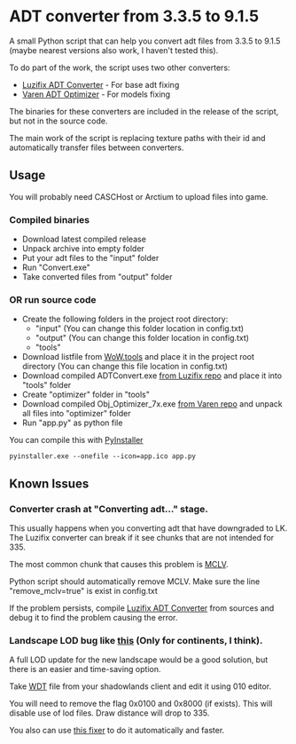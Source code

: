 # ADT converter from 3.3.5 to 9.1.5
A small Python script that can help you convert adt files from 3.3.5 to 9.1.5 (maybe nearest versions also work, I haven't tested this).

To do part of the work, the script uses two other converters:
- [Luzifix ADT Converter](https://github.com/Luzifix/ADTConvert) - For base adt fixing
- [Varen ADT Optimizer](https://github.com/Varen/WoW-ObjX.adt-Optimizer_735) - For models fixing

The binaries for these converters are included in the release of the script, but not in the source code.

The main work of the script is replacing texture paths with their id and automatically transfer files between converters.

## Usage
You will probably need CASCHost or Arctium to upload files into game.
### Compiled binaries
- Download latest compiled release
- Unpack archive into empty folder
- Put your adt files to the "input" folder
- Run "Convert.exe"
- Take converted files from "output" folder
### OR run source code
- Create the following folders in the project root directory:
  - "input" (You can change this folder location in config.txt)
  - "output" (You can change this folder location in config.txt)
  - "tools"
- Download listfile from [WoW.tools](https://wow.tools/) and place it in the project root directory (You can change this file location in config.txt)
- Download compiled ADTConvert.exe [from Luzifix repo](https://github.com/Luzifix/ADTConvert/releases) and place it into "tools" folder
- Create "optimizer" folder in "tools"
- Download compiled Obj_Optimizer_7x.exe [from Varen repo](https://github.com/Varen/WoW-ObjX.adt-Optimizer_735/releases) and unpack all files into "optimizer" folder
- Run "app.py" as python file

You can compile this with [PyInstaller](https://pyinstaller.org/en/stable/)
```
pyinstaller.exe --onefile --icon=app.ico app.py
```

## Known Issues
### Converter crash at "Converting adt..." stage.
This usually happens when you converting adt that have downgraded to LK. The Luzifix converter can break if it see chunks that are not intended for 335.

The most common chunk that causes this problem is [MCLV](https://wowdev.wiki/ADT/v18#MCLV_sub-chunk_.28Cata.2B.29).

Python script should automatically remove MCLV. Make sure the line "remove_mclv=true" is exist in config.txt

If the problem persists, compile [Luzifix ADT Converter](https://github.com/Luzifix/ADTConvert) from sources and debug it to find the problem causing the error.
### Landscape LOD bug like [this](https://i.imgur.com/Ad3bdfe.mp4) (Only for continents, I think).
A full LOD update for the new landscape would be a good solution, but there is an easier and time-saving option.

Take [WDT](https://wowdev.wiki/WDT#MPHD_chunk) file from your shadowlands client and edit it using 010 editor.

You will need to remove the flag 0x0100 and 0x8000 (if exists). This will disable use of lod files. Draw distance will drop to 335.

You also can use [this fixer](https://github.com/AcoStar7819/wdt-flags-fixer) to do it automatically and faster.
